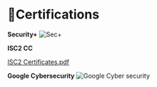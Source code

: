 # 📜Certifications #

**Security+** 
![Sec+](https://github.com/user-attachments/assets/9c40d6e3-948d-423c-a350-e03c451bef10)




**ISC2 CC**

[ISC2 Certificates.pdf](https://github.com/user-attachments/files/20895338/ISC2.Certificates.pdf)

**Google Cybersecurity**
![Google Cyber security](https://github.com/user-attachments/assets/361ca818-6aa1-4071-88f7-4b20755b5518)
